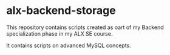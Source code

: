 # alx-backend-storage
This repository contains scripts created as oart of my Backend specialization phase in my ALX SE course.

It contains scripts on advanced MySQL concepts.
